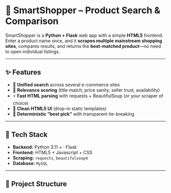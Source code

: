 # 🛒 SmartShopper – Product Search & Comparison

SmartShopper is a **Python + Flask** web app with a simple **HTML5** frontend.  
Enter a product name once, and it **scrapes multiple mainstream shopping sites**, compares results, and returns the **best-matched product**—no need to open individual listings.

---

## ✨ Features
- 🔎 **Unified search** across several e-commerce sites
- 🧭 **Relevance scoring** (title match, price sanity, seller trust, availability)
- ⚡ **Fast HTML parsing** with requests + BeautifulSoup (or your scraper of choice)
- 🧱 **Clean HTML5 UI** (drop-in static templates)
- 🧪 **Deterministic “best pick”** with transparent tie-breaking

---

## 🧰 Tech Stack
- **Backend:** Python 3.11 + · Flask
- **Frontend:** HTML5 + Javascript + CSS
- **Scraping:** `requests`, `beautifulsoup4`
- **Database:** `MySQL`

---

## 📂 Project Structure
